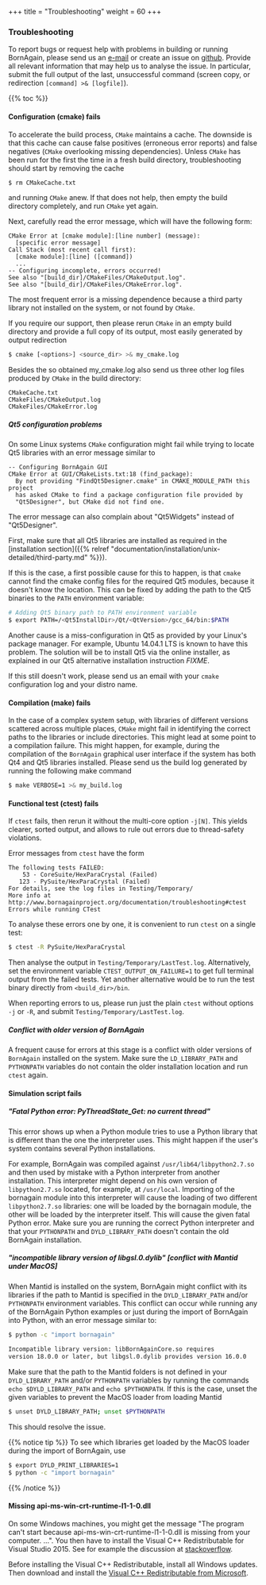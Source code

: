 +++
title = "Troubleshooting"
weight = 60
+++

### Troubleshooting

To report bugs or request help with problems in building or running BornAgain, please send us an [e-mail](mailto:contact@bornagainproject.org) or create an issue on [github](https://github.com/scgmlz/BornAgain). Provide all relevant information that may help us to analyse the issue. In particular, submit the full output of the last, unsuccessful command (screen copy, or redirection `[command] >& [logfile]`).

{{% toc %}}

#### Configuration (cmake) fails

To accelerate the build process, `CMake` maintains a cache. The downside is that this cache can cause false positives (erroneous error reports) and false negatives (`CMake` overlooking missing dependencies). Unless `CMake` has been run for the first the time in a fresh build directory, troubleshooting should start by removing the cache

```bash
$ rm CMakeCache.txt
```

and running `CMake` anew. If that does not help, then empty the build directory completely, and run `CMake` yet again.

Next, carefully read the error message, which will have the following form:

```
CMake Error at [cmake module]:[line number] (message):
  [specific error message]
Call Stack (most recent call first):
  [cmake module]:[line] ([command])
  ...
-- Configuring incomplete, errors occurred!
See also "[build_dir]/CMakeFiles/CMakeOutput.log".
See also "[build_dir]/CMakeFiles/CMakeError.log".
```

The most frequent error is a missing dependence because a third party library not installed on the system, or not found by `CMake`.

If you require our support, then please rerun `CMake` in an empty build directory and provide a full copy of its output, most easily generated by output redirection

```bash
$ cmake [<options>] <source_dir> >& my_cmake.log
```

Besides the so obtained my_cmake.log also send us three other log files produced by `CMake` in the build directory:

```
CMakeCache.txt
CMakeFiles/CMakeOutput.log
CMakeFiles/CMakeError.log
```

##### Qt5 configuration problems

On some Linux systems `CMake` configuration might fail while trying to locate Qt5 libraries with an error message similar to

```
-- Configuring BornAgain GUI
CMake Error at GUI/CMakeLists.txt:18 (find_package):
  By not providing "FindQt5Designer.cmake" in CMAKE_MODULE_PATH this project
  has asked CMake to find a package configuration file provided by
  "Qt5Designer", but CMake did not find one.
```

The error message can also complain about "Qt5Widgets" instead of "Qt5Designer".

First, make sure that all Qt5 libraries are installed as required in the [installation section]({{% relref "documentation/installation/unix-detailed/third-party.md" %}}).


If this is the case, a first possible cause for this to happen, is that `cmake` cannot find the cmake config files for the required Qt5 modules, because it doesn't know the location. This can be fixed by adding the path to the Qt5 binaries to the `PATH` environment variable:

```bash
# Adding Qt5 binary path to PATH environment variable
$ export PATH=/<Qt5InstallDir>/Qt/<QtVersion>/gcc_64/bin:$PATH
```

Another cause is a miss-configuration in Qt5 as provided by your Linux's package manager. For example, Ubuntu 14.04.1 LTS is known to have this problem. The solution will be to install Qt5 via the online installer, as explained in our Qt5 alternative installation instruction *FIXME*.

If this still doesn't work, please send us an email with your `cmake` configuration log and your distro name.

#### Compilation (make) fails

In the case of a complex system setup, with libraries of different versions scattered across multiple places, `CMake` might fail in identifying the correct paths to the libraries or include directories. This might lead at some point to a compilation failure. This might happen, for example, during the compilation of the `BornAgain` graphical user interface if the system has both Qt4 and Qt5 libraries installed. Please send us the build log generated by running the following make command

```bash
$ make VERBOSE=1 >& my_build.log
```

#### Functional test (ctest) fails

If `ctest` fails, then rerun it without the multi-core option `-j[N]`. This yields clearer, sorted output, and allows to rule out errors due to thread-safety violations.

Error messages from `ctest` have the form

```
The following tests FAILED:
    53 - CoreSuite/HexParaCrystal (Failed)
   123 - PySuite/HexParaCrystal (Failed)
For details, see the log files in Testing/Temporary/
More info at http://www.bornagainproject.org/documentation/troubleshooting#ctest
Errors while running CTest
```

To analyse these errors one by one, it is convenient to run `ctest` on a single test:

```bash
$ ctest -R PySuite/HexParaCrystal
```

Then analyse the output in `Testing/Temporary/LastTest.log`. Alternatively, set the environment variable `CTEST_OUTPUT_ON_FAILURE=1` to get full terminal output from the failed tests. Yet another alternative would be to run the test binary directly from `<build_dir>/bin`.

When reporting errors to us, please run just the plain `ctest` without options `-j` or `-R`, and submit `Testing/Temporary/LastTest.log`.

##### Conflict with older version of BornAgain

A frequent cause for errors at this stage is a conflict with older versions of `BornAgain` installed on the system. Make sure the `LD_LIBRARY_PATH` and `PYTHONPATH` variables do not contain the older installation location and run `ctest` again.

#### Simulation script fails

##### "Fatal Python error: PyThreadState_Get: no current thread"

This error shows up when a Python module tries to use a Python library that is different than the one the interpreter uses. This might happen if the user's system contains several  Python installations.

For example, BornAgain was compiled against `/usr/lib64/libpython2.7.so` and then used by mistake with a Python interpreter from another installation. This interpreter might depend on his own version of `libpython2.7.so`  located, for example, at `/usr/local`. Importing of the bornagain module into this interpreter will cause the loading of two different `libpython2.7.so` libraries: one will be loaded by the bornagain module, the other will be loaded by the interpreter itself. This will cause the given fatal Python error. Make sure you are running the correct Python interpreter and that your `PYTHONPATH` and `DYLD_LIBRARY_PATH` doesn't contain the old BornAgain installation.

##### "incompatible library version of libgsl.0.dylib" [conflict with Mantid under MacOS]

When Mantid is installed on the system, BornAgain might conflict with its libraries if the path to Mantid is specified in the `DYLD_LIBRARY_PATH` and/or `PYTHONPATH` environment variables. This conflict can occur while running any of the BornAgain Python examples or just during the import of BornAgain into Python, with an error message similar to:

```bash
$ python -c "import bornagain"
 
Incompatible library version: libBornAgainCore.so requires
version 18.0.0 or later, but libgsl.0.dylib provides version 16.0.0
```

Make sure that the path to the Mantid folders is not defined in your `DYLD_LIBRARY_PATH` and/or `PYTHONPATH` variables by running the commands `echo $DYLD_LIBRARY_PATH` and `echo $PYTHONPATH`. If this is the case, unset the given variables to prevent the MacOS loader from loading Mantid

```bash
$ unset DYLD_LIBRARY_PATH; unset $PYTHONPATH
```

This should resolve the issue.

{{% notice tip %}}
To see which libraries get loaded by the MacOS loader during the import of BornAgain, use

```bash
$ export DYLD_PRINT_LIBRARIES=1
$ python -c "import bornagain"
```
{{% /notice %}}

#### Missing api-ms-win-crt-runtime-l1-1-0.dll

On some Windows machines, you might get the message "The program can't start because api-ms-win-crt-runtime-l1-1-0.dll is missing from your computer. ...". You then have to install the Visual C++ Redistributable for Visual Studio 2015. See for example the discussion at [stackoverflow](http://stackoverflow.com/questions/33265663/api-ms-win-crt-runtime-l1-1-0-dll-is-missing-when-open-office-file).



Before installing the Visual C++ Redistributable, install all Windows updates. Then download and install the [Visual C++ Redistributable from Microsoft](https://www.microsoft.com/en-us/download/details.aspx?id=48145).